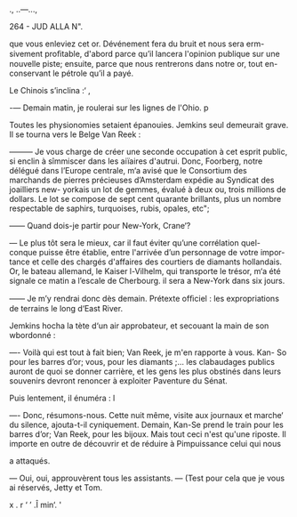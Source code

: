., ..—...,

 

264 - JUD ALLA N".

que vous enleviez cet or. Dévénement fera du bruit et nous sera erm-
sivement proﬁtable, d'abord parce qu’il lancera l'opinion publique sur une
nouvelle piste; ensuite, parce que nous rentrerons dans notre or, tout en-
conservant le pétrole qu’il a payé.

Le Chinois s’inclina :‘ ,

-— Demain matin, je roulerai sur les lignes de l'Ohio. p

Toutes les physionomies setaient épanouies. Jemkins seul demeurait
grave. Il se tourna vers le Belge Van Reek :

——— Je vous charge de créer une seconde occupation à cet esprit public, si
enclin à sîmmiscer dans les aiïaires d'autrui. Donc, Foorberg, notre délégué
dans l’Europe centrale, m‘a avisé que le Consortium des marchands de
pierres précieuses d’Amsterdam expédie au Syndicat des joailliers new-
yorkais un lot de gemmes, évalué à deux ou, trois millions de dollars. Le
lot se compose de sept cent quarante brillants, plus un nombre respectable
de saphirs, turquoises, rubis, opales, etc";

—— Quand dois-je partir pour New-York, Crane‘?

— Le plus tôt sera le mieux, car il faut éviter qu’une corrélation quel-
conque puisse être établie, entre l'arrivée d’un personnage de votre impor-
tance et celle des chargés d'affaires des courtiers de diamants hollandais.
Or, le bateau allemand, le Kaiser l-Vilhelm, qui transporte le trésor, m‘a été
signale ce matin a l’escale de Cherbourg. il sera a New-York dans six
jours.

—— Je m’y rendrai donc dès demain. Prétexte ofﬁciel : les expropriations
de terrains le long d‘East River.

Jemkins hocha la tète d‘un air approbateur, et secouant la main de son
wbordonné :

—- Voilà qui est tout à fait bien; Van Reek, je m'en rapporte à vous. Kan-
So pour les barres d’or; vous, pour les diamants ;... les clabaudages publics
auront de quoi se donner carrière, et les gens les plus obstinés dans leurs
souvenirs devront renoncer à exploiter Paventure du Sénat.

Puis lentement, il énuméra : l

—- Donc, résumons-nous. Cette nuit même, visite aux journaux et marche‘
du silence, ajouta-t-il cyniquement. Demain, Kan-Se prend le train pour les
barres d’or; Van Reek, pour les bijoux. Mais tout ceci n'est qu'une riposte.
Il importe en outre de découvrir et de réduire à Pimpuissance celui qui nous

a attaqués.

— Oui, oui, approuvèrent tous les assistants.
— (Test pour cela que je vous ai réservés, Jetty et Tom.

 

x . r ‘
’ .Î min‘.  '

 

 

 

 

